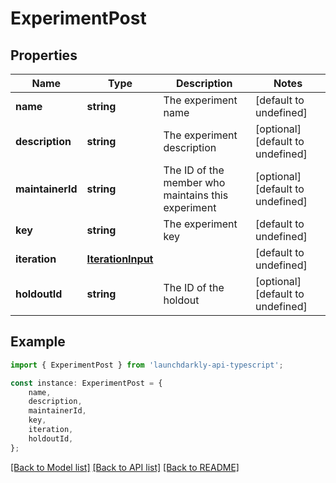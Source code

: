 # ExperimentPost


## Properties

Name | Type | Description | Notes
------------ | ------------- | ------------- | -------------
**name** | **string** | The experiment name | [default to undefined]
**description** | **string** | The experiment description | [optional] [default to undefined]
**maintainerId** | **string** | The ID of the member who maintains this experiment | [optional] [default to undefined]
**key** | **string** | The experiment key | [default to undefined]
**iteration** | [**IterationInput**](IterationInput.md) |  | [default to undefined]
**holdoutId** | **string** | The ID of the holdout | [optional] [default to undefined]

## Example

```typescript
import { ExperimentPost } from 'launchdarkly-api-typescript';

const instance: ExperimentPost = {
    name,
    description,
    maintainerId,
    key,
    iteration,
    holdoutId,
};
```

[[Back to Model list]](../README.md#documentation-for-models) [[Back to API list]](../README.md#documentation-for-api-endpoints) [[Back to README]](../README.md)

